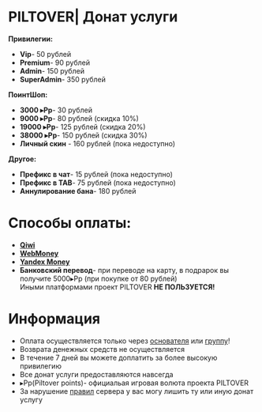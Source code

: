 # PILTOVER| Донат услуги 
**Привилегии:** 
- **Vip**- 50 рублей 
- **Premium**- 90 рублей 
- **Admin**- 150 рублей 
- **SuperAdmin**- 350 рублей 

**ПоинтШоп:** 
- **3000 ▸Pp**- 30 рублей 
- **9000 ▸Pp**- 80 рублей (скидка 10%) 
- **19000 ▸Pp**- 125 рублей (скидка 20%) 
- **38000 ▸Pp**- 150 рублей (скидка 30%) 
- **Личный скин** - 160 рублей (пока недоступно) 

**Другое:** 
- **Префикс в чат**- 15 рублей (пока недоступно) 
- **Префикс в TAB**- 75 рублей (пока недоступно)
- **Аннулирование бана**- 180 рублей

# Способы оплаты:
- **[Qiwi](https://qiwi.com/)**
- **[WebMoney](https://www.webmoney.ru/rus/)**
- **[Yandex Money](https://money.yandex.ru/actions)**
- **Банковский перевод**- при переводе на карту, в подрарок вы получите 5000▸Pp (при покупке от 80 рублей)
<br> Иными платформами проект PILTOVER **НЕ ПОЛЬЗУЕТСЯ!**

# Информация 
- Оплата осуществляется только через [основателя](https://vk.com/oleg_volkov_ru) или [группу](https://vk.com/piltoverim)!
- Возврата денежных средств не осуществляется 
- В течение 7 дней вы можете доплатить за более высокую привилегию 
- Все донат услуги предоставляются навсегда 
- ▸Pp(Piltover points)- официальая игровая волюта проекта PILTOVER 
- За нарушение [правил](https://github.com/SirShaco/PILTOVER/blob/master/rule..) сервера у вас могу лишить ту или иную донат услугу

 

